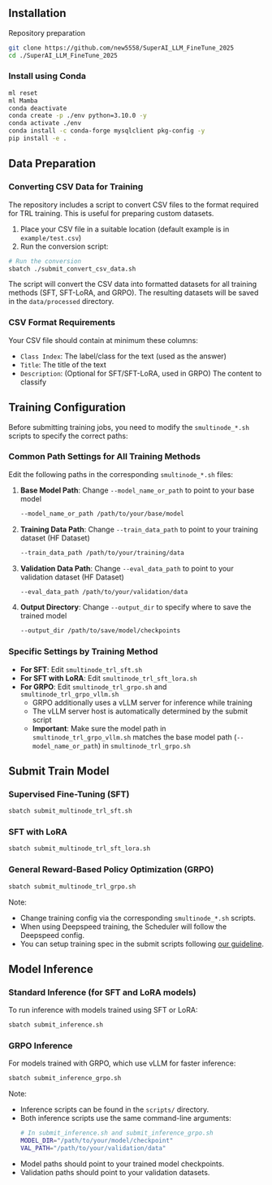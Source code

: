 ## Installation

Repository preparation

```bash
git clone https://github.com/new5558/SuperAI_LLM_FineTune_2025
cd ./SuperAI_LLM_FineTune_2025
```

### Install using Conda

```bash
ml reset
ml Mamba
conda deactivate
conda create -p ./env python=3.10.0 -y
conda activate ./env
conda install -c conda-forge mysqlclient pkg-config -y
pip install -e .
```

## Data Preparation

### Converting CSV Data for Training

The repository includes a script to convert CSV files to the format required for TRL training. This is useful for preparing custom datasets.

1. Place your CSV file in a suitable location (default example is in `example/test.csv`)
2. Run the conversion script:

```bash
# Run the conversion
sbatch ./submit_convert_csv_data.sh
```

The script will convert the CSV data into formatted datasets for all training methods (SFT, SFT-LoRA, and GRPO). The resulting datasets will be saved in the `data/processed` directory.

### CSV Format Requirements

Your CSV file should contain at minimum these columns:

- `Class Index`: The label/class for the text (used as the answer)
- `Title`: The title of the text
- `Description`: (Optional for SFT/SFT-LoRA, used in GRPO) The content to classify

## Training Configuration

Before submitting training jobs, you need to modify the `smultinode_*.sh` scripts to specify the correct paths:

### Common Path Settings for All Training Methods

Edit the following paths in the corresponding `smultinode_*.sh` files:

1. **Base Model Path**: Change `--model_name_or_path` to point to your base model

   ```bash
   --model_name_or_path /path/to/your/base/model
   ```

2. **Training Data Path**: Change `--train_data_path` to point to your training dataset (HF Dataset)

   ```bash
   --train_data_path /path/to/your/training/data
   ```

3. **Validation Data Path**: Change `--eval_data_path` to point to your validation dataset (HF Dataset)

   ```bash
   --eval_data_path /path/to/your/validation/data
   ```

4. **Output Directory**: Change `--output_dir` to specify where to save the trained model
   ```bash
   --output_dir /path/to/save/model/checkpoints
   ```

### Specific Settings by Training Method

- **For SFT**: Edit `smultinode_trl_sft.sh`
- **For SFT with LoRA**: Edit `smultinode_trl_sft_lora.sh`
- **For GRPO**: Edit `smultinode_trl_grpo.sh` and `smultinode_trl_grpo_vllm.sh`
  - GRPO additionally uses a vLLM server for inference while training
  - The vLLM server host is automatically determined by the submit script
  - **Important**: Make sure the model path in `smultinode_trl_grpo_vllm.sh` matches the base model path (`--model_name_or_path`) in `smultinode_trl_grpo.sh`

## Submit Train Model

### Supervised Fine-Tuning (SFT)

```bash
sbatch submit_multinode_trl_sft.sh
```

### SFT with LoRA

```bash
sbatch submit_multinode_trl_sft_lora.sh
```

### General Reward-Based Policy Optimization (GRPO)

```bash
sbatch submit_multinode_trl_grpo.sh
```

Note:

- Change training config via the corresponding `smultinode_*.sh` scripts.
- When using Deepspeed training, the Scheduler will follow the Deepspeed config.
- You can setup training spec in the submit scripts following [our guideline](https://openthaigpt.gitbook.io/openthaigpt-guideline/lanta/slurm).

## Model Inference

### Standard Inference (for SFT and LoRA models)

To run inference with models trained using SFT or LoRA:

```bash
sbatch submit_inference.sh
```

### GRPO Inference

For models trained with GRPO, which use vLLM for faster inference:

```bash
sbatch submit_inference_grpo.sh
```

Note:

- Inference scripts can be found in the `scripts/` directory.
- Both inference scripts use the same command-line arguments:
  ```bash
  # In submit_inference.sh and submit_inference_grpo.sh
  MODEL_DIR="/path/to/your/model/checkpoint"
  VAL_PATH="/path/to/your/validation/data"
  ```
- Model paths should point to your trained model checkpoints.
- Validation paths should point to your validation datasets.
